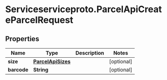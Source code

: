 # Serviceserviceproto.ParcelApiCreateParcelRequest

## Properties
Name | Type | Description | Notes
------------ | ------------- | ------------- | -------------
**size** | [**ParcelApiSizes**](ParcelApiSizes.md) |  | [optional] 
**barcode** | **String** |  | [optional] 


